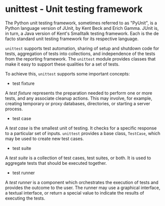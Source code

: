 # unittest - Unit testing framework

The Python unit testing framework, sometimes referred to as "PyUnit", is a Python language version of JUnit, by Kent Beck and Erich Gamma.
JUnit is, in turn, a Java version of Kent's Smalltalk testing framework.
Each is the de facto standard unit testing framework for its respective language.

`unittest` supports test automation, sharing of setup and shutdown code for tests, aggregation of tests into collections, and independence of the tests from the reporting framework.
The `unittest` module provides classes that make it easy to support these qualities for a set of tests.

To achieve this, `unittest` supports some important concepts:

* test fixture

A *test fixture* represents the preparation needed to perform one or more tests, and any associate cleanup actions.
This may involve, for example, creating temporary or proxy databases, directories, or starting a server process.

* test case

A *test case* is the smallest unit of testing.
It checks for a specific response to a particular set of inputs.
`unittest` provides a base class, `TestCase`, which may be used to create new test cases.

* test suite

A *test suite* is a collection of test cases, test suites, or both.
It is used to aggregate tests that should be executed together.

* test runner

A *test runner* is a component which orchestrates the execution of tests and provides the outcome to the user.
The runner may use a graphical interface, a textual interface, or return a special value to indicate the results of executing the tests.
